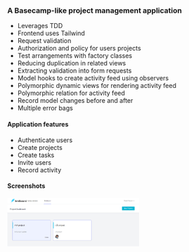 ### A Basecamp-like project management application

- Leverages TDD
- Frontend uses Tailwind
- Request validation
- Authorization and policy for users projects
- Test arrangements with factory classes
- Reducing duplication in related views
- Extracting validation into form requests
- Model hooks to create activity feed using observers
- Polymorphic dynamic views for rendering activity feed
- Polymorphic relation for activity feed
- Record model changes before and after 
- Multiple error bags

#### Application features 
- Authenticate users
- Create projects
- Create tasks
- Invite users
- Record activity

#### Screenshots
<img alt="" width="300" src="public/app-images/home.PNG">
